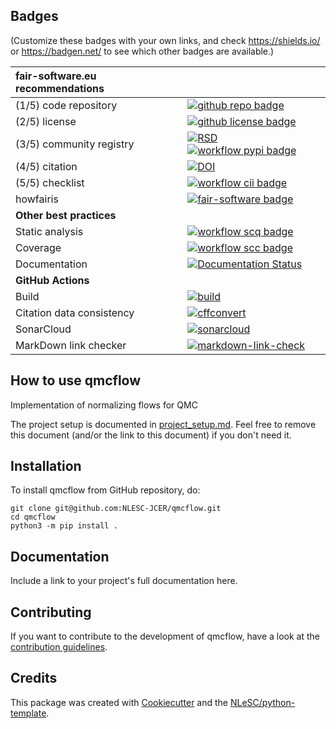 ## Badges

(Customize these badges with your own links, and check https://shields.io/ or https://badgen.net/ to see which other badges are available.)

| fair-software.eu recommendations | |
| :-- | :--  |
| (1/5) code repository              | [![github repo badge](https://img.shields.io/badge/github-repo-000.svg?logo=github&labelColor=gray&color=blue)](git@github.com:NLESC-JCER/qmcflow) |
| (2/5) license                      | [![github license badge](https://img.shields.io/github/license/NLESC-JCER/qmcflow)](git@github.com:NLESC-JCER/qmcflow) |
| (3/5) community registry           | [![RSD](https://img.shields.io/badge/rsd-qmcflow-00a3e3.svg)](https://www.research-software.nl/software/qmcflow) [![workflow pypi badge](https://img.shields.io/pypi/v/qmcflow.svg?colorB=blue)](https://pypi.python.org/project/qmcflow/) |
| (4/5) citation                     | [![DOI](https://zenodo.org/badge/DOI/<replace-with-created-DOI>.svg)](https://doi.org/<replace-with-created-DOI>) |
| (5/5) checklist                    | [![workflow cii badge](https://bestpractices.coreinfrastructure.org/projects/<replace-with-created-project-identifier>/badge)](https://bestpractices.coreinfrastructure.org/projects/<replace-with-created-project-identifier>) |
| howfairis                          | [![fair-software badge](https://img.shields.io/badge/fair--software.eu-%E2%97%8F%20%20%E2%97%8F%20%20%E2%97%8F%20%20%E2%97%8F%20%20%E2%97%8B-yellow)](https://fair-software.eu) |
| **Other best practices**           | &nbsp; |
| Static analysis                    | [![workflow scq badge](https://sonarcloud.io/api/project_badges/measure?project=NLESC-JCER_qmcflow&metric=alert_status)](https://sonarcloud.io/dashboard?id=NLESC-JCER_qmcflow) |
| Coverage                           | [![workflow scc badge](https://sonarcloud.io/api/project_badges/measure?project=NLESC-JCER_qmcflow&metric=coverage)](https://sonarcloud.io/dashboard?id=NLESC-JCER_qmcflow) |
| Documentation                      | [![Documentation Status](https://readthedocs.org/projects/qmcflow/badge/?version=latest)](https://qmcflow.readthedocs.io/en/latest/?badge=latest) |
| **GitHub Actions**                 | &nbsp; |
| Build                              | [![build](git@github.com:NLESC-JCER/qmcflow/actions/workflows/build.yml/badge.svg)](git@github.com:NLESC-JCER/qmcflow/actions/workflows/build.yml) |
| Citation data consistency               | [![cffconvert](git@github.com:NLESC-JCER/qmcflow/actions/workflows/cffconvert.yml/badge.svg)](git@github.com:NLESC-JCER/qmcflow/actions/workflows/cffconvert.yml) |
| SonarCloud                         | [![sonarcloud](git@github.com:NLESC-JCER/qmcflow/actions/workflows/sonarcloud.yml/badge.svg)](git@github.com:NLESC-JCER/qmcflow/actions/workflows/sonarcloud.yml) |
| MarkDown link checker              | [![markdown-link-check](git@github.com:NLESC-JCER/qmcflow/actions/workflows/markdown-link-check.yml/badge.svg)](git@github.com:NLESC-JCER/qmcflow/actions/workflows/markdown-link-check.yml) |

## How to use qmcflow

Implementation of normalizing flows for QMC

The project setup is documented in [project_setup.md](project_setup.md). Feel free to remove this document (and/or the link to this document) if you don't need it.

## Installation

To install qmcflow from GitHub repository, do:

```console
git clone git@github.com:NLESC-JCER/qmcflow.git
cd qmcflow
python3 -m pip install .
```

## Documentation

Include a link to your project's full documentation here.

## Contributing

If you want to contribute to the development of qmcflow,
have a look at the [contribution guidelines](CONTRIBUTING.md).

## Credits

This package was created with [Cookiecutter](https://github.com/audreyr/cookiecutter) and the [NLeSC/python-template](https://github.com/NLeSC/python-template).
